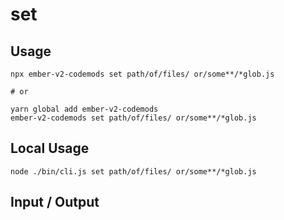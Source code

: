 # set


## Usage

```
npx ember-v2-codemods set path/of/files/ or/some**/*glob.js

# or

yarn global add ember-v2-codemods
ember-v2-codemods set path/of/files/ or/some**/*glob.js
```

## Local Usage
```
node ./bin/cli.js set path/of/files/ or/some**/*glob.js
```

## Input / Output

<!--FIXTURES_TOC_START-->
<!--FIXTURES_TOC_END-->

<!--FIXTURES_CONTENT_START-->
<!--FIXTURES_CONTENT_END-->